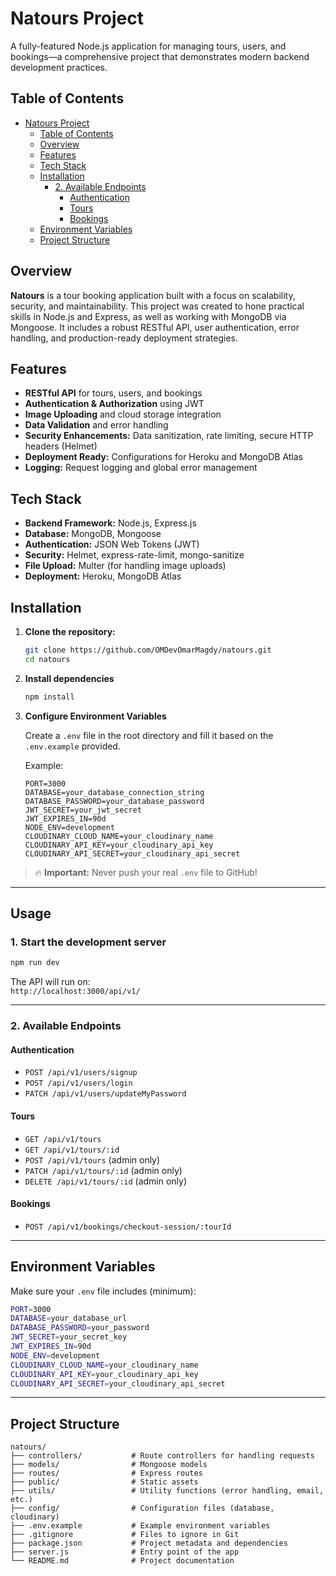 # Natours Project

A fully-featured Node.js application for managing tours, users, and bookings—a comprehensive project that demonstrates modern backend development practices.

## Table of Contents

- [Natours Project](#natours-project)
  - [Table of Contents](#table-of-contents)
  - [Overview](#overview)
  - [Features](#features)
  - [Tech Stack](#tech-stack)
  - [Installation](#installation)
    - [2. Available Endpoints](#2-available-endpoints)
      - [Authentication](#authentication)
      - [Tours](#tours)
      - [Bookings](#bookings)
  - [Environment Variables](#environment-variables)
  - [Project Structure](#project-structure)

## Overview

**Natours** is a tour booking application built with a focus on scalability, security, and maintainability. This project was created to hone practical skills in Node.js and Express, as well as working with MongoDB via Mongoose. It includes a robust RESTful API, user authentication, error handling, and production-ready deployment strategies.

## Features

- **RESTful API** for tours, users, and bookings
- **Authentication & Authorization** using JWT
- **Image Uploading** and cloud storage integration
- **Data Validation** and error handling
- **Security Enhancements:** Data sanitization, rate limiting, secure HTTP headers (Helmet)
- **Deployment Ready:** Configurations for Heroku and MongoDB Atlas
- **Logging:** Request logging and global error management

## Tech Stack

- **Backend Framework:** Node.js, Express.js
- **Database:** MongoDB, Mongoose
- **Authentication:** JSON Web Tokens (JWT)
- **Security:** Helmet, express-rate-limit, mongo-sanitize
- **File Upload:** Multer (for handling image uploads)
- **Deployment:** Heroku, MongoDB Atlas

## Installation

1. **Clone the repository:**

   ```bash
   git clone https://github.com/OMDevOmarMagdy/natours.git
   cd natours

   ```

2. **Install dependencies**

   ```bash
   npm install
   ```

3. **Configure Environment Variables**

   Create a `.env` file in the root directory and fill it based on the `.env.example` provided.

   Example:

   ```env
   PORT=3000
   DATABASE=your_database_connection_string
   DATABASE_PASSWORD=your_database_password
   JWT_SECRET=your_jwt_secret
   JWT_EXPIRES_IN=90d
   NODE_ENV=development
   CLOUDINARY_CLOUD_NAME=your_cloudinary_name
   CLOUDINARY_API_KEY=your_cloudinary_api_key
   CLOUDINARY_API_SECRET=your_cloudinary_api_secret
   ```

> 🔥 **Important:** Never push your real `.env` file to GitHub!

---

## Usage

### 1. Start the development server

```bash
npm run dev
```

The API will run on:  
`http://localhost:3000/api/v1/`

---

### 2. Available Endpoints

#### Authentication

- `POST /api/v1/users/signup`
- `POST /api/v1/users/login`
- `PATCH /api/v1/users/updateMyPassword`

#### Tours

- `GET /api/v1/tours`
- `GET /api/v1/tours/:id`
- `POST /api/v1/tours` (admin only)
- `PATCH /api/v1/tours/:id` (admin only)
- `DELETE /api/v1/tours/:id` (admin only)

#### Bookings

- `POST /api/v1/bookings/checkout-session/:tourId`

---

## Environment Variables

Make sure your `.env` file includes (minimum):

```bash
PORT=3000
DATABASE=your_database_url
DATABASE_PASSWORD=your_password
JWT_SECRET=your_secret_key
JWT_EXPIRES_IN=90d
NODE_ENV=development
CLOUDINARY_CLOUD_NAME=your_cloudinary_name
CLOUDINARY_API_KEY=your_cloudinary_api_key
CLOUDINARY_API_SECRET=your_cloudinary_api_secret
```

---

## Project Structure

```plaintext
natours/
├── controllers/           # Route controllers for handling requests
├── models/                # Mongoose models
├── routes/                # Express routes
├── public/                # Static assets
├── utils/                 # Utility functions (error handling, email, etc.)
├── config/                # Configuration files (database, cloudinary)
├── .env.example           # Example environment variables
├── .gitignore             # Files to ignore in Git
├── package.json           # Project metadata and dependencies
├── server.js              # Entry point of the app
└── README.md              # Project documentation
```
